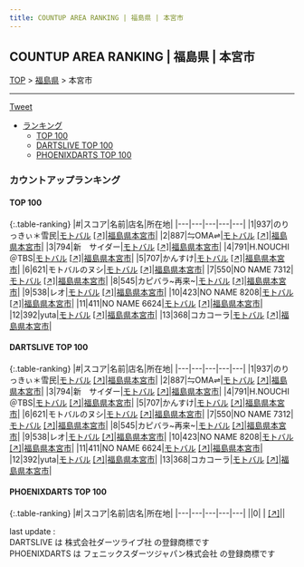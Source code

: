 ```yaml
---
title: COUNTUP AREA RANKING | 福島県 | 本宮市
---
```

## COUNTUP AREA RANKING | 福島県 | 本宮市

[TOP](/darts/rank/) > [福島県](/darts/rank/福島県/) > 本宮市

___

<a href="https://twitter.com/share?ref_src=twsrc%5Etfw" data-text="COUNTUP AREA RANKING | 福島県本宮市" class="twitter-share-button" data-hashtags="DARTSLIVE,PHOENIXDARTS,darts,ダーツ" data-show-count="false">Tweet</a>

* [ランキング](#カウントアップランキング)
    * [TOP 100](#top-100)
    * [DARTSLIVE TOP 100](#dartslive-top-100)
    * [PHOENIXDARTS TOP 100](#phoenixdarts-top-100)

### カウントアップランキング

#### TOP 100



{:.table-ranking}
|#|スコア|名前|店名|所在地|
|---|---|---|---|---|
|1|937|<span class="rank-name-dl">のりっきぃ＊雪民</span>|<a href="/darts/rank/shops/f58bf286518e3dbe0d9b047a20a7ba1e.html">モトバル</a> <a href="https://search.dartslive.com/jp/shop/f58bf286518e3dbe0d9b047a20a7ba1e">[↗]</a>|<a href="/darts/rank/福島県/本宮市">福島県本宮市</a>|
|2|887|<span class="rank-name-dl">⇋OMA⇌</span>|<a href="/darts/rank/shops/f58bf286518e3dbe0d9b047a20a7ba1e.html">モトバル</a> <a href="https://search.dartslive.com/jp/shop/f58bf286518e3dbe0d9b047a20a7ba1e">[↗]</a>|<a href="/darts/rank/福島県/本宮市">福島県本宮市</a>|
|3|794|<span class="rank-name-dl">新　サイダー</span>|<a href="/darts/rank/shops/f58bf286518e3dbe0d9b047a20a7ba1e.html">モトバル</a> <a href="https://search.dartslive.com/jp/shop/f58bf286518e3dbe0d9b047a20a7ba1e">[↗]</a>|<a href="/darts/rank/福島県/本宮市">福島県本宮市</a>|
|4|791|<span class="rank-name-dl">H.NOUCHI＠TBS</span>|<a href="/darts/rank/shops/f58bf286518e3dbe0d9b047a20a7ba1e.html">モトバル</a> <a href="https://search.dartslive.com/jp/shop/f58bf286518e3dbe0d9b047a20a7ba1e">[↗]</a>|<a href="/darts/rank/福島県/本宮市">福島県本宮市</a>|
|5|707|<span class="rank-name-dl">かんすけ</span>|<a href="/darts/rank/shops/f58bf286518e3dbe0d9b047a20a7ba1e.html">モトバル</a> <a href="https://search.dartslive.com/jp/shop/f58bf286518e3dbe0d9b047a20a7ba1e">[↗]</a>|<a href="/darts/rank/福島県/本宮市">福島県本宮市</a>|
|6|621|<span class="rank-name-dl">モトバルのヌシ</span>|<a href="/darts/rank/shops/f58bf286518e3dbe0d9b047a20a7ba1e.html">モトバル</a> <a href="https://search.dartslive.com/jp/shop/f58bf286518e3dbe0d9b047a20a7ba1e">[↗]</a>|<a href="/darts/rank/福島県/本宮市">福島県本宮市</a>|
|7|550|<span class="rank-name-dl">NO NAME 7312</span>|<a href="/darts/rank/shops/f58bf286518e3dbe0d9b047a20a7ba1e.html">モトバル</a> <a href="https://search.dartslive.com/jp/shop/f58bf286518e3dbe0d9b047a20a7ba1e">[↗]</a>|<a href="/darts/rank/福島県/本宮市">福島県本宮市</a>|
|8|545|<span class="rank-name-dl">カピバラ~再来~</span>|<a href="/darts/rank/shops/f58bf286518e3dbe0d9b047a20a7ba1e.html">モトバル</a> <a href="https://search.dartslive.com/jp/shop/f58bf286518e3dbe0d9b047a20a7ba1e">[↗]</a>|<a href="/darts/rank/福島県/本宮市">福島県本宮市</a>|
|9|538|<span class="rank-name-dl">レオ</span>|<a href="/darts/rank/shops/f58bf286518e3dbe0d9b047a20a7ba1e.html">モトバル</a> <a href="https://search.dartslive.com/jp/shop/f58bf286518e3dbe0d9b047a20a7ba1e">[↗]</a>|<a href="/darts/rank/福島県/本宮市">福島県本宮市</a>|
|10|423|<span class="rank-name-dl">NO NAME 8208</span>|<a href="/darts/rank/shops/f58bf286518e3dbe0d9b047a20a7ba1e.html">モトバル</a> <a href="https://search.dartslive.com/jp/shop/f58bf286518e3dbe0d9b047a20a7ba1e">[↗]</a>|<a href="/darts/rank/福島県/本宮市">福島県本宮市</a>|
|11|411|<span class="rank-name-dl">NO NAME 6624</span>|<a href="/darts/rank/shops/f58bf286518e3dbe0d9b047a20a7ba1e.html">モトバル</a> <a href="https://search.dartslive.com/jp/shop/f58bf286518e3dbe0d9b047a20a7ba1e">[↗]</a>|<a href="/darts/rank/福島県/本宮市">福島県本宮市</a>|
|12|392|<span class="rank-name-dl">yuta</span>|<a href="/darts/rank/shops/f58bf286518e3dbe0d9b047a20a7ba1e.html">モトバル</a> <a href="https://search.dartslive.com/jp/shop/f58bf286518e3dbe0d9b047a20a7ba1e">[↗]</a>|<a href="/darts/rank/福島県/本宮市">福島県本宮市</a>|
|13|368|<span class="rank-name-dl">コカコーラ</span>|<a href="/darts/rank/shops/f58bf286518e3dbe0d9b047a20a7ba1e.html">モトバル</a> <a href="https://search.dartslive.com/jp/shop/f58bf286518e3dbe0d9b047a20a7ba1e">[↗]</a>|<a href="/darts/rank/福島県/本宮市">福島県本宮市</a>|


#### DARTSLIVE TOP 100



{:.table-ranking}
|#|スコア|名前|店名|所在地|
|---|---|---|---|---|
|1|937|<span class="rank-name-dl">のりっきぃ＊雪民</span>|<a href="/darts/rank/shops/f58bf286518e3dbe0d9b047a20a7ba1e.html">モトバル</a> <a href="https://search.dartslive.com/jp/shop/f58bf286518e3dbe0d9b047a20a7ba1e">[↗]</a>|<a href="/darts/rank/福島県/本宮市">福島県本宮市</a>|
|2|887|<span class="rank-name-dl">⇋OMA⇌</span>|<a href="/darts/rank/shops/f58bf286518e3dbe0d9b047a20a7ba1e.html">モトバル</a> <a href="https://search.dartslive.com/jp/shop/f58bf286518e3dbe0d9b047a20a7ba1e">[↗]</a>|<a href="/darts/rank/福島県/本宮市">福島県本宮市</a>|
|3|794|<span class="rank-name-dl">新　サイダー</span>|<a href="/darts/rank/shops/f58bf286518e3dbe0d9b047a20a7ba1e.html">モトバル</a> <a href="https://search.dartslive.com/jp/shop/f58bf286518e3dbe0d9b047a20a7ba1e">[↗]</a>|<a href="/darts/rank/福島県/本宮市">福島県本宮市</a>|
|4|791|<span class="rank-name-dl">H.NOUCHI＠TBS</span>|<a href="/darts/rank/shops/f58bf286518e3dbe0d9b047a20a7ba1e.html">モトバル</a> <a href="https://search.dartslive.com/jp/shop/f58bf286518e3dbe0d9b047a20a7ba1e">[↗]</a>|<a href="/darts/rank/福島県/本宮市">福島県本宮市</a>|
|5|707|<span class="rank-name-dl">かんすけ</span>|<a href="/darts/rank/shops/f58bf286518e3dbe0d9b047a20a7ba1e.html">モトバル</a> <a href="https://search.dartslive.com/jp/shop/f58bf286518e3dbe0d9b047a20a7ba1e">[↗]</a>|<a href="/darts/rank/福島県/本宮市">福島県本宮市</a>|
|6|621|<span class="rank-name-dl">モトバルのヌシ</span>|<a href="/darts/rank/shops/f58bf286518e3dbe0d9b047a20a7ba1e.html">モトバル</a> <a href="https://search.dartslive.com/jp/shop/f58bf286518e3dbe0d9b047a20a7ba1e">[↗]</a>|<a href="/darts/rank/福島県/本宮市">福島県本宮市</a>|
|7|550|<span class="rank-name-dl">NO NAME 7312</span>|<a href="/darts/rank/shops/f58bf286518e3dbe0d9b047a20a7ba1e.html">モトバル</a> <a href="https://search.dartslive.com/jp/shop/f58bf286518e3dbe0d9b047a20a7ba1e">[↗]</a>|<a href="/darts/rank/福島県/本宮市">福島県本宮市</a>|
|8|545|<span class="rank-name-dl">カピバラ~再来~</span>|<a href="/darts/rank/shops/f58bf286518e3dbe0d9b047a20a7ba1e.html">モトバル</a> <a href="https://search.dartslive.com/jp/shop/f58bf286518e3dbe0d9b047a20a7ba1e">[↗]</a>|<a href="/darts/rank/福島県/本宮市">福島県本宮市</a>|
|9|538|<span class="rank-name-dl">レオ</span>|<a href="/darts/rank/shops/f58bf286518e3dbe0d9b047a20a7ba1e.html">モトバル</a> <a href="https://search.dartslive.com/jp/shop/f58bf286518e3dbe0d9b047a20a7ba1e">[↗]</a>|<a href="/darts/rank/福島県/本宮市">福島県本宮市</a>|
|10|423|<span class="rank-name-dl">NO NAME 8208</span>|<a href="/darts/rank/shops/f58bf286518e3dbe0d9b047a20a7ba1e.html">モトバル</a> <a href="https://search.dartslive.com/jp/shop/f58bf286518e3dbe0d9b047a20a7ba1e">[↗]</a>|<a href="/darts/rank/福島県/本宮市">福島県本宮市</a>|
|11|411|<span class="rank-name-dl">NO NAME 6624</span>|<a href="/darts/rank/shops/f58bf286518e3dbe0d9b047a20a7ba1e.html">モトバル</a> <a href="https://search.dartslive.com/jp/shop/f58bf286518e3dbe0d9b047a20a7ba1e">[↗]</a>|<a href="/darts/rank/福島県/本宮市">福島県本宮市</a>|
|12|392|<span class="rank-name-dl">yuta</span>|<a href="/darts/rank/shops/f58bf286518e3dbe0d9b047a20a7ba1e.html">モトバル</a> <a href="https://search.dartslive.com/jp/shop/f58bf286518e3dbe0d9b047a20a7ba1e">[↗]</a>|<a href="/darts/rank/福島県/本宮市">福島県本宮市</a>|
|13|368|<span class="rank-name-dl">コカコーラ</span>|<a href="/darts/rank/shops/f58bf286518e3dbe0d9b047a20a7ba1e.html">モトバル</a> <a href="https://search.dartslive.com/jp/shop/f58bf286518e3dbe0d9b047a20a7ba1e">[↗]</a>|<a href="/darts/rank/福島県/本宮市">福島県本宮市</a>|


#### PHOENIXDARTS TOP 100



{:.table-ranking}
|#|スコア|名前|店名|所在地|
|---|---|---|---|---|
||0|<span class="rank-name-dl"> </span>|<a href="/darts/rank/shops/.html"></a> <a href="">[↗]</a>|<a href="/darts/rank//"></a>|


<div class="footer border-top border-gray-light mt-5 pt-3 text-right text-gray">
    last update : <span style="font-weight: italic" id="foot_last_modified"></span><br />
    DARTSLIVE は 株式会社ダーツライブ社 の登録商標です<br />
    PHOENIXDARTS は フェニックスダーツジャパン株式会社 の登録商標です<br />
</div>

<script src="https://cdnjs.cloudflare.com/ajax/libs/jquery.tablesorter/2.31.3/js/jquery.tablesorter.min.js" integrity="sha512-qzgd5cYSZcosqpzpn7zF2ZId8f/8CHmFKZ8j7mU4OUXTNRd5g+ZHBPsgKEwoqxCtdQvExE5LprwwPAgoicguNg==" crossorigin="anonymous" referrerpolicy="no-referrer"></script>
<link rel="stylesheet" href="https://cdnjs.cloudflare.com/ajax/libs/jquery.tablesorter/2.31.3/css/theme.default.min.css" integrity="sha512-wghhOJkjQX0Lh3NSWvNKeZ0ZpNn+SPVXX1Qyc9OCaogADktxrBiBdKGDoqVUOyhStvMBmJQ8ZdMHiR3wuEq8+w==" crossorigin="anonymous" referrerpolicy="no-referrer" />
<script>
$(function() {
    $(".table-ranking").tablesorter({sortList:[[0, 0]]});
    $("#foot_last_modified").text(formatDate(new Date(document.lastModified), 'yyyy-MM-dd HH:mm:ss'));
});
</script>

<script async src="https://platform.twitter.com/widgets.js" charset="utf-8"></script>